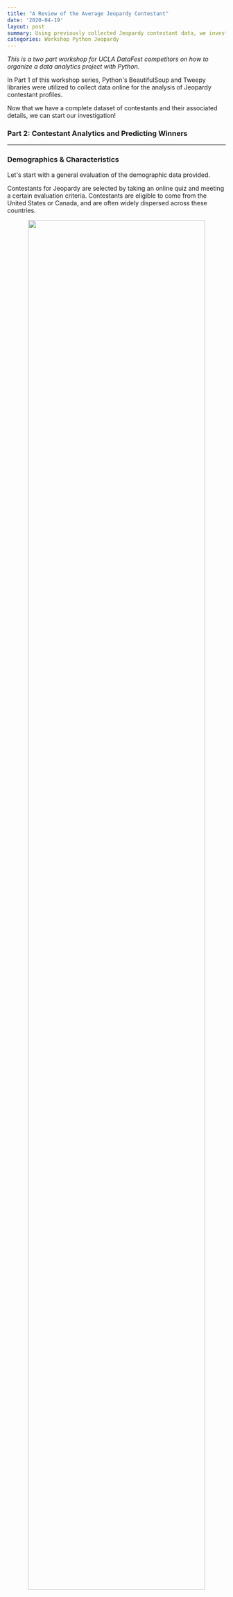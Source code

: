 ```yaml
---
title: "A Review of the Average Jeopardy Contestant"
date: '2020-04-19'
layout: post
summary: Using previously collected Jeopardy contestant data, we investigate the charactieristics of those who makes it onto Jeopardy, and ask the question; how likely can they be predicted to win? 
categories: Workshop Python Jeopardy
---
```


*This is a two part workshop for UCLA DataFest competitors on
how to organize a data analytics project with Python.*

In Part 1 of this workshop series, Python's BeautifulSoup and Tweepy libraries were utilized to collect data online for the analysis of Jeopardy contestant profiles. 

Now that we have a complete dataset of contestants and their associated details, we can start our investigation! 

### Part 2: Contestant Analytics and Predicting Winners
---------------

### Demographics & Characteristics 

Let's start with a general evaluation of the demographic data provided. 

Contestants for Jeopardy are selected by taking an online quiz and meeting a certain evaluation criteria. Contestants are eligible to come from the United States or Canada, and are often widely dispersed across these countries.

<div style="text-align: center"><img src="/assets/jeopardy_images/contestant_count.png"
height="90%" width="90%" /></div>

Contestants hometown state locations tend to correlate with population demographics, with many indiviudals coming from California (268), New York (200), and Illinois (125). 

71% of contestants are unique to their hometown, demostrating that individuals are not just selected from the large cities that can seem to dominate the selection process. 

### Occupations 

A wide range of occupations are represented in our sample of Jeopardy contestants. Within our range of contestants, there are approximately 1,317 distinct careers held by individual contestants. 

Doing the grunt work, we can go ahead and group each of these occupations into a 'job category'. For instance, a '10th grade english teacher' and 'violin teacher' are categorized as just 'teacher', and occupations such as 'public health doctor' and 'emergency physician' are grouped as simply 'physician'. Doing so presents us with a count of 33 distinct job categories [^1].

So which career paths appear most often on Jeopardy? 

<table>
<thead>
<tr class="header">
<th>Job Category</th>
<th>Number of Contestants</th>
</tr>
</thead>
<tbody>
<tr class="odd">
<td style="text-align:center">Unemployed</td>
<td style="text-align:center">196</td>
</tr>
<tr class="even">
<td style="text-align:center">Teacher</td>
<td style="text-align:center">180</td>
</tr>
<tr class="odd">
<td style="text-align:center">Student</td>
<td style="text-align:center">145</td>
</tr>
<tr class="even">
<td style="text-align:center">Manager</td>
<td style="text-align:center">138</td>
</tr>
<tr class="odd">
<td style="text-align:center">Lawyer</td>
<td style="text-align:center">135</td>
</tr>
<tr class="even">
<td style="text-align:center">Writer / Author</td>
<td style="text-align:center">133</td>
</tr>
<tr class="odd">
<td style="text-align:center">Graduate Student</td>
<td style="text-align:center">98</td>
</tr>
<tr class="even">
<td style="text-align:center">Artist / Designer</td>
<td style="text-align:center">62</td>
</tr>
<tr class="odd">
<td style="text-align:center">...</td>
<td style="text-align:center">...</td>
</tr>
</tbody>
</table>


We see that the most common jobs tend to follow three themes: free time, tournment categories, and writing/reading heavy roles. Individuals who are unemployed likely have the free time on their hands to study miscellaneous topics and build up their trivia skills, where as those with full time jobs may not have such a luxury. Jeopardy's most common tournaments consist of 'Teen', 'College', and 'Teacher' categories that fuel the high number of these roles we see in the data. What is of interest is those job categories outside of the standard tournaments. These non-tournament categories are often those with reading/ research heavy roles (Lawyers/ Graduate Students) and those with creative work that may lead to a wide range of educational and different fields of work (Writers/ Artists). 

We can also review the least common job categories: 

<table>
<thead>
<tr class="header">
<th>Job Category</th>
<th>Number of Contestants</th>
</tr>
</thead>
<tbody>
<tr class="even">
<td style="text-align:center">...</td>
<td style="text-align:center">...</td>
</tr>
<tr class="odd">
<td style="text-align:center">Salesperson</td>
<td style="text-align:center">18</td>
</tr>
<tr class="even">
<td style="text-align:center">Coordinator</td>
<td style="text-align:center">17</td>
</tr>
<tr class="odd">
<td style="text-align:center">Musician</td>
<td style="text-align:center">17</td>
</tr>
<tr class="even">
<td style="text-align:center">Military / Clergy</td>
<td style="text-align:center">16</td>
</tr>
<tr class="odd">
<td style="text-align:center">Laborer</td>
<td style="text-align:center">13</td>
</tr>
<tr class="even">
<td style="text-align:center"> Marketing </td>
<td style="text-align:center"> 11 </td>
</tr>
</tbody>
</table>

From first glance, nothing seems too special about these job categories. 'Musician' seems somewhat suprising given the number of music related subject matter seen in Jeopardy questions. Of significant note is the general lack of jobs that tend to involve physical labor requirements (Military/ Laborer). Jeopardy has always tended to be one of the most pronounced "white collar" focused game shows on television, and the data seems to support that argument. 

So of a given job category, which tends to produce the most *winners* [^2]? 

<div style="text-align: center"><img src="/assets/jeopardy_images/job_win_ratio.png"
height="90%" width="90%" /></div>

Overall, little to no pattern emerges in the categories as to which seems to have a liklihood for winning more often than not. None of the job categories have higher than a 50% ratio of winners. However, several of our under-represented job categories do feature a higher than average proportion of winners! 

### Gender  

An additional element we can extract from the data (even if just algorithmically) is the gender of our contestants. The 'gender_guesser' package can be used to discern the gender based on the name of each contestant. Doing a bit of grouping and manual review, we get the following counts:

<div style="text-align: center"><img src="/assets/jeopardy_images/gender_counts.png"
height="90%" width="90%" /></div>

The pairity of gender seems roughly equal, with  males being more prominent then females by ~14%. The number of winners also appears to parallel the gender counts, with a difference of 317 male winners versus 260 female winners. 

### Personal Anecdotes

Pulling in the Twitter dataset allows us to perform sentiment analysis on each individual's 'fun fact' summaries and attempt to capture some inference on their personality. These being summarizations makes this data a bit corrupted, but worth analyzing regardless.

Using the 'textblob' NLP package, we can capture the 
polarity and subjectivity of each fun fact [^3]. Contestants on average have a positive polarity score of 0.41 which indicates that most of the fun facts shared seem to be full of fun and interesting content. We also see most of these tweets are being recorded with a subjectivity score of 0.15, indicating they are objective in their format and content. 

For fun, we can also generate our own fun facts using the 'textgenrnn' package, which utilizes recurrent neural networks to generate text [^4]. Some of my legitamate fun facts used in the program are just as absurd as the ones generated, such as:

* "In Mexico, I was mistaken for Nicolas Cage."
* "I snuck my friend out of the hospital disguised as an EMT."
* "My bride and I wore giant inflatable T. Rex costumes."

Compared to the ones generated with textgenrnn: 

* "I love blood with my name in a sun."
* "I was a boat for a powerlifter."
* "I was a college bartender."

Pretty neat! 

### Winnings & Winners 

Contestants typically play an average of 1.6 games. Roughly 72% of all conetestants will only ever play a single game, with 98% of contestants playing 5 games or less. Any player who gets above this 5 game threshold is considered to be a bit of an outlier, having carved out a significant amount of cash winnings for oneself.

The median end score needed to win and move on in any given game of a Jeopardy tournament is $18,800. To come in second place still requires that you win a hefty average sum of $10,399 [^5].

Due to these statisitcs, it is typically seen that a strong player with a solid strategy and wit can keep dominating the board and win multiple games in a row. For example Julia Collins won 20 consecutive victories between April 21 and May 30 of 2014. 

While reviewing winners, it's worth evaluting the proportion of winners produced from each state. Thinking back to the original number of contestants per state, we can take the proportion of winners out of the overall count of contestants from their home state to produce the following heatmap: 

<div style="text-align: center"><img src="/assets/jeopardy_images/winner_ratio_map.png"
height="90%" width="90%" /></div>

Unsurprisingly, states with few overall contestants tend to have a higher proportion of winners from their home state, such as Arkansas and Deleware. The South in general seems to produce a high number of winners proportionally, where as states such as California and New York get washed out in this ranking. 


### Putting it all together: can you *make* a winner?   

But is it possible to *predict* who will win based on just a contestant's demographic data (e.g. hometown, gender, job category, and personal anecode sentiment)?  This is a challenging quesiton that requires defining. Are we prediciting if an individual candidate will win, or prediciting their total amount of winnings they earn before being set into their final rank [^6]?

For the purpose of this analysis and the data available, we will address the former question. We can create a unique database of contestants and build a binary flag of whether or not they have won *at least one* game of Jeopardy. In this case, '1' would indicate the contestant has won at least one game, and '0' would indicate the contestant has won no games. This helps address outliers like the infamous James Holzhauer who has played in 30+ games, and boil him down to a single snapshot. 

Evaluating this criteria in the form of a logistic regression model, we find next to no correlation between the variables (Pseudo R-Squared -0.005). In fact, when attempting to predict results with several different models, we find next to everyone in the test dataset being labeled as a non-winner! Our model produces a test dataset accuracy of 68%, a misleading statistic given that a two-thirds of the data are non-winners from the get-go. This can be reviewed with a ROC curve, seen below. Our model is only slightly better than picking winners at random. 

<div style="text-align: center"><img src="/assets/jeopardy_images/log_model_roc_curve.png"
height="90%" width="90%" /></div>

### Final thoughts

So what does this mean? Has all this work been for nothing? Quite the contrary. Sometimes life, especially game show results, *aren't predictable*! Whether its a lack of detailed data, a mis-defined inference, or a challenging problem to solve, sometimes we aren't able to find the results we hoped for. 

Or are we? Instead, I would argue our investigation has shown that *anyone* can make it onto Jeopardy and be a successful contestant. Regardless of an individual's hometown, job, gender, or the funny quip they describe on the show, what matters is the strategy and effort contestants take to study and prepare for these trivia shows. In a paraphrase to my favorite Disney film *Ratatouile*'s famous quote: "Anyone can win on Jeopardy!". 

When competing in DataFest, remember: its not the results themselves that matter, but the story you tell with them! 

---

#### Footnotes + Citations

[^1]: Individuals listed as "retired", "originally X", or listed as a unique 'age' are listed as "unemployed". 

[^2]: When evaluating the winner ratios for job categories, "Student" / "Teacher" / "Unemployed" should be regarded seperately given that these individuals have their own tournaments. Those indicated as "Professor" are NOT featured in Teacher's tournaments and therefore do not need to be considered in this way. 

[^3]: Polarity is a float that lies between [-1,1], -1 indicates negative sentiment and +1 indicates positive sentiments. Subjectivity is also a float which lies in the range of [0,1]. Subjective sentences generally refer to personal opinion, emotion, or judgment. 

[^4]: A more detailed walkthrough into the neural networks used to operate textgenrnn can be read here: https://karpathy.github.io/2015/05/21/rnn-effectiveness/

[^5]: When calculating total scores, we are calculating the gross final scores that players earned in their game play. However, the majority of contestants will not see these totals in their winnings, as most tournaments settle to give second place $2,000 and third place $1,000, regardless of what they earned in game. 

[^6]: In Jeopardy, only first place takes home their overall winnings. Second place receives $2,000 and Third place receives $1,000. 


